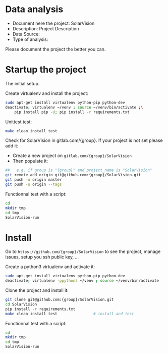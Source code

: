 # Data analysis
- Document here the project: SolarVision
- Description: Project Description
- Data Source:
- Type of analysis:

Please document the project the better you can.

# Startup the project

The initial setup.

Create virtualenv and install the project:
```bash
sudo apt-get install virtualenv python-pip python-dev
deactivate; virtualenv ~/venv ; source ~/venv/bin/activate ;\
    pip install pip -U; pip install -r requirements.txt
```

Unittest test:
```bash
make clean install test
```

Check for SolarVision in gitlab.com/{group}.
If your project is not set please add it:

- Create a new project on `gitlab.com/{group}/SolarVision`
- Then populate it:

```bash
##   e.g. if group is "{group}" and project_name is "SolarVision"
git remote add origin git@github.com:{group}/SolarVision.git
git push -u origin master
git push -u origin --tags
```

Functionnal test with a script:

```bash
cd
mkdir tmp
cd tmp
SolarVision-run
```

# Install

Go to `https://github.com/{group}/SolarVision` to see the project, manage issues,
setup you ssh public key, ...

Create a python3 virtualenv and activate it:

```bash
sudo apt-get install virtualenv python-pip python-dev
deactivate; virtualenv -ppython3 ~/venv ; source ~/venv/bin/activate
```

Clone the project and install it:

```bash
git clone git@github.com:{group}/SolarVision.git
cd SolarVision
pip install -r requirements.txt
make clean install test                # install and test
```
Functionnal test with a script:

```bash
cd
mkdir tmp
cd tmp
SolarVision-run
```
